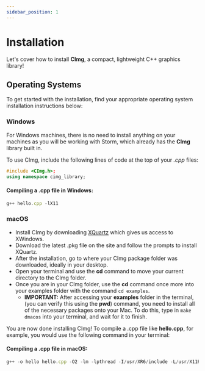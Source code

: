 ```yaml
---
sidebar_position: 1
---
```


# Installation

Let's cover how to install **CImg**, a compact, lightweight C++ graphics library!

## Operating Systems

To get started with the installation, find your appropriate operating system installation instructions below:

### Windows

For Windows machines, there is no need to install anything on your machines as you will be working with Storm, which already has the **CImg** library built in.

To use CImg, include the following lines of code at the top of your *.cpp* files:
```cpp
#include <CImg.h>;
using namespace cimg_library;
```

#### Compiling a .cpp file in Windows:
```jsx title="hello.cpp"
g++ hello.cpp -lX11
```

### macOS

- Install CImg by downloading [XQuartz](https://www.xquartz.org) which gives us access to XWindows.
- Download the latest .pkg file on the site and follow the prompts to install XQuartz.
- After the installation, go to where your CImg package folder was downloaded, ideally in your desktop. 
- Open your terminal and use the **cd** command to move your current directory to the CImg folder.
- Once you are in your CImg folder, use the **cd** command once more into your examples folder with the command `cd examples`.
    - **IMPORTANT:** After accessing your **examples** folder in the terminal, (you can verify this using the **pwd**) command, you need to install
    all of the necessary packages onto your Mac. To do this, type in `make dmacos` into your terminal, and wait for it to finish.

You are now done installing CImg! To compile a .cpp file like **hello.cpp**, for example, you would use the following command in your terminal:
#### Compiling a .cpp file in macOS:
```jsx title="hello.cpp"
g++ -o hello hello.cpp -O2 -lm -lpthread -I/usr/XR6/include -L/usr/X11R6/lib -lm -lpthread -lX11
```
